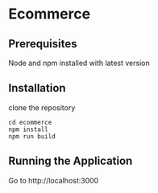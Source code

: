 # Ecommerce

## Prerequisites

Node and npm installed with latest version


## Installation

clone the repository

```
cd ecommerce
npm install
npm run build
```


## Running the Application

Go to http://localhost:3000


